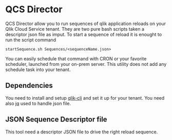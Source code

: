 # QCS Director
QCS Director allow you to run sequences of qlik application reloads on your Qlik Cloud Service tenant. They are two pure bash scripts taken a descriptor json file as imput. To start a sequence of reload it is enought to run the script command
```
startSequence.sh Sequences/<sequenceName.json>
```
You can easily schedule that command with CRON or your favorite scheduler, launched from your on-prem server. This utility does not add any schedule task into your tenant.

## Dependencies
You need to install and setup [qlik-cli](https://github.com/qlik-oss/qlik-cli) and set it up for your tenant. You need also [jq](https://stedolan.github.io/jq/) used to handle json file.

## JSON Sequence Descriptor file
This tool need a descriptor JSON file to drive the right reload sequence.